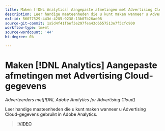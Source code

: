 ```yaml
---
title: Maken [!DNL Analytics] Aangepaste afmetingen met Advertising Cloud-gegevens
description: Leer handige maateenheden die u kunt maken wanneer u Advertising Cloud-gegevens gebruikt in Adobe Analytics.
exl-id: 56077529-443d-4285-9238-13b07b26ad08
source-git-commit: 1a5d4f41f6ef3e297fea43c6557513e7f5cfc900
workflow-type: tm+mt
source-wordcount: '44'
ht-degree: 0%

---
```


# Maken [!DNL Analytics] Aangepaste afmetingen met Advertising Cloud-gegevens

*Adverteerders met[!DNL Adobe Analytics for Advertising Cloud]*

Leer handige maateenheden die u kunt maken wanneer u Advertising Cloud-gegevens gebruikt in Adobe Analytics.

>[!VIDEO](https://video.tv.adobe.com/v/33919)
